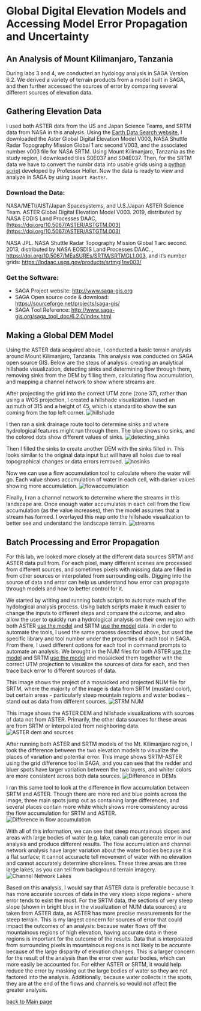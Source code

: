 # Global Digital Elevation Models and Accessing Model Error Propagation and Uncertainty
## An Analysis of Mount Kilimanjaro, Tanzania

During labs 3 and 4, we conducted an hydology analysis in SAGA Version 6.2. We derived a variety of terrain products from a model built in SAGA, and then further accessed the sources of error by comparing several different sources of elevation data. 

## Gathering Elevation Data
I used both ASTER data from the US and Japan Science Teams, and SRTM data from NASA in this analysis. Using the [Earth Data Search website](https://earthdata.nasa.gov/), I downloaded the Aster Global Digital Elevation Model V003, NASA Shuttle Radar Topography Mission Global 1 arc second V003, and the associated number v003 file for NASA SRTM. Using Mount Kilimanjaro, Tanzania as the study region, I downloaded tiles S0E037 and S04E037. Then, for the SRTM data we have to convert the numbr data into usable grids using a [python script](srtmNUMtoSAGA.py) developed by Professor Holler. Now the data is ready to view and analyze in SAGA by using `Import Raster`.

### Download the Data:
NASA/METI/AIST/Japan Spacesystems, and U.S./Japan ASTER Science Team. ASTER Global Digital Elevation Model V003. 2019, distributed by NASA EODIS Land Processes DAAC, [https://doi.org/10.5067/ASTER/ASTGTM.003](https://doi.org/10.5067/ASTER/ASTGTM.003)

NASA JPL. NASA Shuttle Radar Topography Mission Global 1 arc second. 2013, distributed by NASA EOSDIS Land Processes DAAC. , https://doi.org/10.5067/MEaSUREs/SRTM/SRTMGL1.003, and it’s number grids:
https://lpdaac.usgs.gov/products/srtmgl1nv003/

### Get the Software:
- SAGA Project website: http://www.saga-gis.org
- SAGA Open source code & download: https://sourceforge.net/projects/saga-gis/
- SAGA Tool Reference: http://www.saga-gis.org/saga_tool_doc/6.2.0/index.html 

## Making a Global DEM Model 

Using the ASTER data acquired above, I conducted a basic terrain analysis around Mount Kilimanjaro, Tanzania. This analysis was conducted on SAGA open source GIS. Below are the steps of analysis: creating an analytical hillshade visualization, detecting sinks and determining flow through them, removing sinks from the DEM by filling them, calculating flow accumulation, and mapping a channel network to show where streams are.

After projecting the grid into the correct UTM zone (zone 37), rather than using a WGS projection, I created a hillshade visualization. I used an azimuth of 315 and a height of 45, which is standard to show the sun coming from the top left corner.
![hillshade](AnalyticalHillshading.PNG)

I then ran a sink drainage route tool to determine sinks and where hydrological features might run through them. The blue shows no sinks, and the colored dots show different values of sinks. 
![detecting_sinks](GoodSinkRoute.PNG)

Then I filled the sinks to create another DEM with the sinks filled in. This looks similar to the original data input but will have all holes due to real topographical changes or data errors removed.
![nosinks](GoodNoSinks.PNG)

Now we can use a flow accumulation tool to calculate where the water will go. Each value shows accumulation of water in each cell, with darker values showing more accumulation. 
![flowaccumulation](GoodFlowAccum.PNG)

Finally, I ran a channel network to determine where the streams in this landscape are. Once enough water accumulates in each cell from the flow accumulation (as the value increases), then the model assumes that a stream has formed. I overlayed this map onto the hillshade visualization to better see and understand the landscape terrain.
![streams](GoodChannelNetwork.PNG)

## Batch Processing and Error Propagation

For this lab, we looked more closely at the different data sources SRTM and ASTER data pull from. For each pixel, many different scenes are processed from different sources, and sometimes pixels with missing data are filled in from other sources or interpolated from surrounding cells. Digging into the source of data and error can help us understand how error can propagate through models and how to better control for it. 

We started by writing and running batch scripts to automate much of the hydological analysis process. Using batch scripts make it much easier to change the inputs to different steps and compare the outcome, and also allow the user to quickly run a hydrological analysis on their own region with both ASTER [use the model](hydrology_ASTER.bat) and SRTM [use the model](hydrology_SRTM.bat) data. In order to automate the tools, I used the same process described above, but used the specific library and tool number under the properties of each tool in SAGA. From there, I used different options for each tool in command prompts to automate an analysis. We brought in the NUM files for both ASTER [use the model](mosaic_bat_aster.bat) and SRTM [use the model](mosaic_utmproj.bat) and mosaicked them together with the correct UTM projection to visualize the sources of data for each, and then trace back error to different sources of data. 

This image shows the project of a mosaicked and projected NUM file for SRTM, where the majority of the image is data from SRTM (mustard color), but certain areas - particularly steep mountain regions and water bodies - stand out as data from different sources. 
![STRM NUM](STRMnum.png)

This image shows the ASTER DEM and hillshade visualizations with sources of data not from ASTER. Primarily, the other data sources for these areas are from SRTM or interpolated from neighboring data.
![ASTER dem and sources](Aster_DEM_error.PNG)

After running both ASTER and SRTM models of the Mt. Kilimanjaro region, I took the difference between the two elevation models to visualize the places of variation and potential error. This image shows SRTM-ASTER using the grid difference tool in SAGA, and you can see that the redder and bluer spots have larger variation between the two layers, and whiter colors are more consistent across both data sources. 
![Difference in DEMs](difference_DEMS.PNG)

I ran this same tool to look at the difference in flow accumulation between SRTM and ASTER. Though there are more red and blue points across the image, three main spots jump out as containing large differences, and several places contain more white which shows more consistency across the flow accumulation for SRTM and ASTER. 
![Difference in flow accumulation](Diff_flow_accum.PNG)

With all of this information, we can see that steep mountainous slopes and areas with large bodies of water (e.g. lake, canal) can generate error in our analysis and produce different results. The flow accumulation and channel network analysis have larger variation about the water bodies because it is a flat surface; it cannot accuracte tell movement of water with no elevation and cannot accurately determine shorelines. These three areas are three large lakes, as you can tell from background terrain imagery. 
![Channel Network Lakes](QGISvisualChannels.png)

Based on this analysis, I would say that ASTER data is preferable because it has more accurate sources of data in the very steep slope regions - where error tends to exist the most. For the SRTM data, the sections of very steep slope (shown in bright blue in the visualization of NUM data sources) are taken from ASTER data, as ASTER has more precise measurements for the steep terrain. This is my largest concern for sources of error that could impact the outcomes of an analysis: because water flows off the mountainous regions of high elevation, having accurate data in these regions is important for the outcome of the results. Data that is interpolated from surrounding pixels in mountainous regions is not likely to be accurate because of the large disparity of elevation changes. This is a larger concern for the result of the analysis than the error over water bodies, which can more easily be accounted for. For either ASTER or SRTM, it would help reduce the error by masking out the large bodies of water so they are not factored into the analysis. Additionally, because water collects in the spots, they are at the end of the flows and channels so would not affect the greater analysis. 

[back to Main page](README.md)
